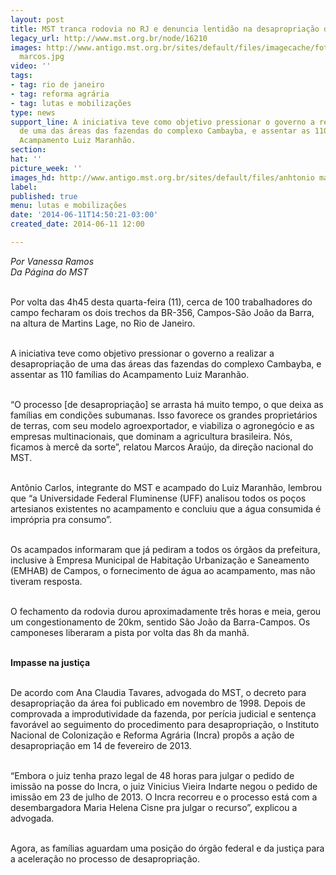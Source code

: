 ```yaml
---
layout: post
title: MST tranca rodovia no RJ e denuncia lentidão na desapropriação de fazenda
legacy_url: http://www.mst.org.br/node/16210
images: http://www.antigo.mst.org.br/sites/default/files/imagecache/foto_destaque/anhtonio
  marcos.jpg
video: ''
tags:
- tag: rio de janeiro
- tag: reforma agrária
- tag: lutas e mobilizações
type: news
support_line: A iniciativa teve como objetivo pressionar o governo a realizar a desapropriação
  de uma das áreas das fazendas do complexo Cambayba, e assentar as 110 famílias do
  Acampamento Luiz Maranhão.
section: 
hat: ''
picture_week: ''
images_hd: http://www.antigo.mst.org.br/sites/default/files/anhtonio marcos.jpg
label: 
published: true
menu: lutas e mobilizações
date: '2014-06-11T14:50:21-03:00'
created_date: 2014-06-11 12:00

---
```

<p><img style="margin: 10px; float: right;" src="http://www.antigo.mst.org.br/sites/default/files/anhtonio%20marcos.jpg" alt=""></p><p><em>Por Vanessa Ramos<br>Da Página do MST</em></p><p><br>Por volta das 4h45 desta quarta-feira (11), cerca de 100 trabalhadores do campo fecharam os dois trechos da BR-356, Campos-São João da Barra, na altura de Martins Lage, no Rio de Janeiro.&nbsp;</p><p><br>A iniciativa teve como objetivo pressionar o governo a realizar a desapropriação de uma das áreas das fazendas do complexo Cambayba, e assentar as 110 famílias do Acampamento Luiz Maranhão.</p><p><br>“O processo [de desapropriação] se arrasta há muito tempo, o que deixa as famílias em condições subumanas. Isso favorece os grandes proprietários de terras, com seu modelo agroexportador, e viabiliza o agronegócio e as empresas multinacionais, que dominam a agricultura brasileira. Nós, ficamos à mercê da sorte”, relatou Marcos Araújo, da direção nacional do MST.</p><p><br>Antônio Carlos, integrante do MST e acampado do Luiz Maranhão, lembrou que “a Universidade Federal Fluminense (UFF) analisou todos os poços artesianos existentes no acampamento e concluiu que a água consumida é imprópria pra consumo”.&nbsp;</p><p><br>Os acampados informaram que já pediram a todos os órgãos da prefeitura, inclusive à Empresa Municipal de Habitação Urbanização e Saneamento (EMHAB) de Campos, o fornecimento de água ao acampamento, mas não tiveram resposta.</p><p><br>O fechamento da rodovia durou aproximadamente três horas e meia, gerou um congestionamento de 20km, sentido São João da Barra-Campos. Os camponeses liberaram a pista por volta das 8h da manhã.</p><p><strong><br>Impasse na justiça</strong></p><p><br>De acordo com Ana Claudia Tavares, advogada do MST, o decreto para desapropriação da área foi publicado em novembro de 1998. Depois de comprovada a improdutividade da fazenda, por perícia judicial e sentença favorável ao seguimento do procedimento para desapropriação, o Instituto Nacional de Colonização e Reforma Agrária (Incra) propôs a ação de desapropriação em 14 de fevereiro de 2013.</p><p><br>“Embora o juiz tenha prazo legal de 48 horas para julgar o pedido de imissão na posse do Incra, o juiz Vinicius Vieira Indarte negou o pedido de imissão em 23 de julho de 2013. O Incra recorreu e o processo está com a desembargadora Maria Helena Cisne pra julgar o recurso”, explicou a advogada.&nbsp;</p><p><br>Agora, as famílias aguardam uma posição do órgão federal e da justiça para a aceleração no processo de desapropriação.</p><div>&nbsp;</div>
